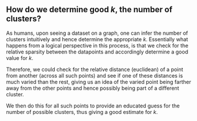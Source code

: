 ## How do we determine good _k_, the number of clusters?

As humans, upon seeing a dataset on a graph, one can infer the number of clusters intuitively and hence determine the appropriate _k_. Essentially what happens from a logical perspective in this process, is that we check for the relative sparsity between the datapoints and accordingly determine a good value for _k_.

Therefore, we could check for the relative distance (euclidean) of a point from another (across all such points) and see if one of these distances is much varied than the rest, giving us an idea of the varied point being farther away from the other points and hence possibly being part of a different cluster.

We then do this for all such points to provide an educated guess for the number of possible clusters, thus giving a good estimate for _k_.
